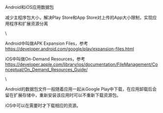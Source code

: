 Android和iOS应用数据包
<div>

<div>

减少主程序包大小，解决Play Store和App
Store对上传的App大小限制，实现应用程序和扩展资源分离

</div>

<div>

\

</div>

<div>

Android中叫做APK Expansion
Files，参考<https://developer.android.com/google/play/expansion-files.html>

</div>

<div>

iOS中叫做On-Demand
Resources，参考<https://developer.apple.com/library/ios/documentation/FileManagement/Conceptual/On_Demand_Resources_Guide/>

</div>

<div>

\

</div>

<div>

Android的数据包文件一般随着应用一起从Google
Play中下载，在应用卸载后会留在扩展存储中，重新安装该应用时可以不重新下载资源包。

</div>

<div>

iOS中可以在需要时才下载相应的资源。

</div>

</div>
